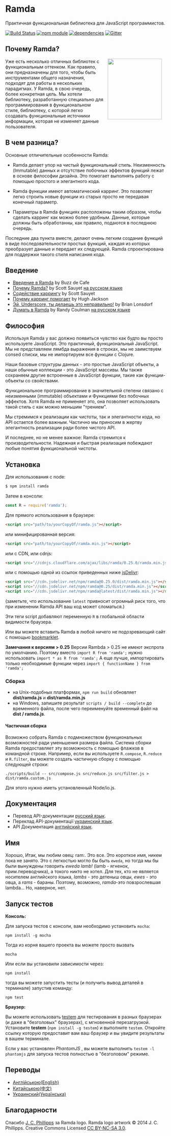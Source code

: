 Ramda
=============

Практичная функциональная библиотека для JavaScript программистов.

[![Build Status](https://travis-ci.org/ramda/ramda.svg?branch=master)](https://travis-ci.org/ramda/ramda)
[![npm module](https://badge.fury.io/js/ramda.svg)](https://www.npmjs.org/package/ramda)
[![dependencies](https://david-dm.org/ramda/ramda.svg)](https://david-dm.org/ramda/ramda)
[![Gitter](https://badges.gitter.im/Join_Chat.svg)](https://gitter.im/ramda/ramda?utm_source=badge&utm_medium=badge&utm_campaign=pr-badge&utm_content=badge)


Почему Ramda?
----------

<img src="http://ramda.jcphillipps.com/logo/ramdaFilled_200x235.png" 
     width="170" height="190" align="right" hspace="12" />

Уже есть несколько отличных библиотек с функциональным оттенком. Как правило, они предназначены для того, чтобы быть инструментами общего назначения, подходят для работы в нескольких парадигмах. У Ramda, в свою очередь, более конкретная цель. Мы хотели библиотеку, разработанную специально для программирования в функциональном стиле, библиотеку, с которой легко создавать функциональные источники информации, которая не изменяет данные пользователя.


В чем разница?
-----------------

Основные отличительные особенности Ramda:

* Ramda делает упор на чистый функциональный стиль. Неизменность (Immutable) данных и отсутствие побочных эффектов функций лежат в основе философии дизайна. Это помогает выполнять работу с помощью простого и элегантного кода.

* Ramda функции имеют автоматический карринг. Это позволяет легко строить новые функции из старых просто не передавая конечный параметр.

* Параметры в Ramda функциях расположены таким образом, чтобы сделать карринг как можно более удобным. Данные, которые должны быть обработанны, как правило, подаются в последнюю очередь.

Последние два пункта вместе, делают очень легким создание функций в виде последовательности простых функций, каждая из которых преобразует данные и передает их следующей. Ramda спроектирована для поддержки такого стиля написания кода.

Введение
-------------

* [Введение в Ramda](http://buzzdecafe.github.io/code/2014/05/16/introducing-ramda) by Buzz de Cafe
* [Почему Ramda?](http://fr.umio.us/why-ramda/) by Scott Sauyet [на русском языке](https://habr.com/post/349468/) 
* [Содействие каррингу](http://fr.umio.us/favoring-curry/) by Scott Sauyet
* [Почему карринг помогает](https://hughfdjackson.com/javascript/why-curry-helps/) by Hugh Jackson
* [Эй, Underscore, ты делаешь это неправильно!](https://www.youtube.com/watch?v=m3svKOdZijA&app=desktop) by Brian Lonsdorf
* [Думать в Ramda](http://randycoulman.com/blog/categories/thinking-in-ramda) by Randy Coulman [на русском языке](https://habr.com/post/348868/)


Философия
----------
Используя Ramda у вас должно появиться чувство как будто вы просто используете JavaScript. Это практичный, функциональный JavaScript. Мы не представляем лямбда выражения в строках, мы не заимствуем consed списки, мы не импортируем все функции с Clojure.

Наши базовые структуры данных - это простые JavaScript объекты, а наши обычные коллекции - это JavaScript массивы. Мы также сохраняем другие встроенные в JavaScript функции, такие как функции-объекты со свойствами.

Функциональное программирование в значительной степени связано с неизменными (immutable) объектами и Функциями без побочных эффектов. Хотя Ramda не применяет это, она позволяет использовать такой стиль с как можно меньшим "трением".

Мы стремимся к реализации как чистоты, так и элегантности кода, но АРI остается более важным. Частично мы приносим в жертву элегантность реализации ради более чистого АРI.

И последнее, но не менее важное: Ramda стремится к производительности. Надежная и быстрая реализация побеждают любые понятия функциональной чистоты.

Установка
---------

Для использования с node:

```bash
$ npm install ramda
```

Затем в консоли:

```javascript
const R = require('ramda');
```

Для прямого использования в браузере:

```html
<script src="path/to/yourCopyOf/ramda.js"></script>
```

или минифицированная версия:

```html
<script src="path/to/yourCopyOf/ramda.min.js"></script>
```

или с CDN, или cdnjs:

```html
<script src="//cdnjs.cloudflare.com/ajax/libs/ramda/0.25.0/ramda.min.js"></script>
```

или с помощью одной из ссылок приведенных ниже [jsDelivr](http://jsdelivr.com):

```html
<script src="//cdn.jsdelivr.net/npm/ramda@0.25.0/dist/ramda.min.js"></script>
<script src="//cdn.jsdelivr.net/npm/ramda@0.25/dist/ramda.min.js"></script>
<script src="//cdn.jsdelivr.net/npm/ramda@latest/dist/ramda.min.js"></script>
```

(заметьте, что использование `latest` привносит огромный риск того, что при изменении Ramda API ваш код может сломаться.)

Эти теги script добавляют переменную `R` в глобальной области видимости браузера.

Или вы можете вставить Ramda в любой ничего не подозревающий сайт с помощью [bookmarklet](https://github.com/Guck111/ramda/blob/master/BOOKMARKLET.md).

**Замечания к версиям > 0.25**
Версии Rambda > 0.25 не имеют экспрота по умолчанию.
Поэтому вместо `import R from 'ramda';` нужно использовать `import * as R from 'ramda';`
А еще лучше, импортировать только необходимые функции через `import { functionName } from 'ramda';`

### Сборка

* на Unix-подобных платформах, `npm run build` обновляет __dist/ramda.js__ и __dist/ramda.min.js__
* на Windows, запишите результат `scripts / build --complete` до временного файла, после чего переименуйте временный файл на __dist / ramda.js__.
#### Частичная сборка

Возможно собрать Ramda с подмножеством функциональных возможностей ради уменьшения размера файла. Система сборки Ramda предоставляет эту возможность с помощью флажков в командной строке. Например, если вы используете `R.compose`, `R.reduce` и `R.filter`, вы можете создать частичную сборку с помощью следующей строки:

    ./scripts/build -- src/compose.js src/reduce.js src/filter.js > dist/ramda.custom.js

Для этого нужно иметь установленный Node/io.js. 

Документация
-------------
- Перевод API-документации [русский язык](https://github.com/Guck111/ramda/blob/master/DOCUMENTATION.md).
- Переклад API-документації [украинский язык](https://github.com/ivanzusko/ramda/blob/master/DOCUMENTATION.md).
- API Документация [английский язык](http://ramdajs.com/docs/).

Имя
--------

Хорошо, Итак, мы любим овец: ram:. Это все. Это короткое имя, никем пока не занято. Это с легкостью могло бы быть `eweda`, но тогда мы бы были вынуждены говорить _eweda lamb!_ (lamb - ягненок, прим.переводчика), а токого никто не хотел. Для тех, кто не является носителем английского языка, _lambs_ - это детеныш овцы, _ewes_ - это овца, а _rams_ - бараны. Поэтому, возможно, _ramda_-это повзрослевшая lambda... Но, наверное, нет.


Запуск тестов
----------------------

**Консоль:**

Для запуска тестов с консоли, вам необходимо установить `mocha`:

    npm install -g mocha

Тогда из корня вашего проекта вы можете просто вызвать

    mocha

Или если вы установили зависимости через:

    npm install

тогда вы можете запустить тесты (и получить вывод деталей в терминале) запустив команду:

    npm test

**Браузер:**

Вы можете использовать [testem](https://github.com/airportyh/testem) для тестирования в разных браузерах (и даже в "безголовых" браузерах), с мгновенной перезагрузкой. Установите __testem__ (`npm install -g testem`) и выполните `testem`. Откройте ссылку которую предоставит вам ваш браузер и вы увидите результаты в вашем терминале.

Если у вас установлен _PhantomJS_ , вы можете выполнить `testem -l phantomjs` для запуска тестов полностью в "безголовом" режиме.


Переводы
-----------------

- [Англійською(English)](https://github.com/ramda/ramda)
- [Китайською(中文)](http://ramda.cn/)
- [Украинский(Українська)](https://github.com/ivanzusko/ramda/)


Благодарности
-----------------

Спасибо [J. C. Phillipps](http://www.jcphillipps.com) за Ramda logo.
Ramda logo artwork &copy; 2014 J. C. Phillipps. Creative Commons Licensed 
[CC BY-NC-SA 3.0](http://creativecommons.org/licenses/by-nc-sa/3.0/).
